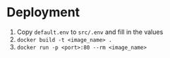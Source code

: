 # Deployment
1. Copy `default.env` to `src/.env` and fill in the values
2. `docker build -t <image_name> .`
3. `docker run -p <port>:80 --rm <image_name>`
